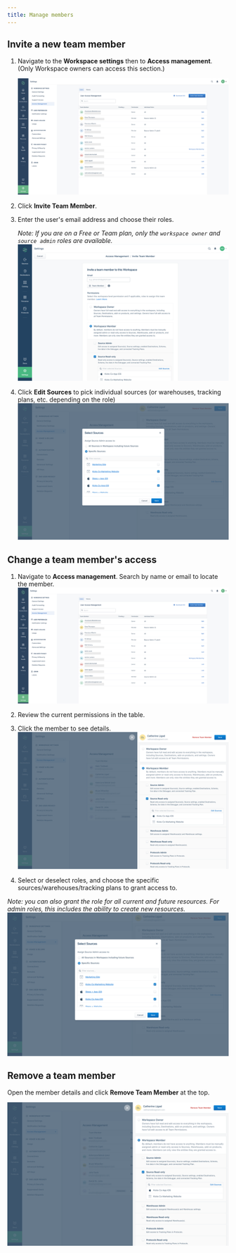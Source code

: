 ```yaml
---
title: Manage members
---
```



## Invite a new team member

1. Navigate to the **Workspace settings** then to **Access management**. (Only Workspace owners can access this section.)

   ![](images/access-mgmt-overview.png)
2. Click **Invite Team Member**.
3. Enter the user's email address and choose their roles.

   _Note: If you are on a Free or Team plan, only the `workspace owner` and `source admin` roles are available._
   ![](images/invite-user.png)

4. Click **Edit Sources** to pick individual sources (or warehouses, tracking plans, etc. depending on the role)
   ![](images/source-chooser.png)


## Change a team member's access

1. Navigate to **Access management**. Search by name or email to locate the member.
   ![](images/access-mgmt-overview.png)

2. Review the current permissions in the table.
3. Click the member to see details.
   ![](images/access-sidesheet.png)

4. Select or deselect roles, and choose the specific sources/warehouses/tracking plans to grant access to.

  _Note: you can also grant the role for all current and future resources. For admin roles, this includes the ability to create new resources._
  ![](images/source-chooser.png)


## Remove a team member

Open the member details and click **Remove Team Member** at the top.

![](images/access-sidesheet.png)

